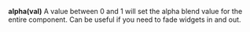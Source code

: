 <a name="alpha"></a>
**alpha(val)** A value between 0 and 1 will set the alpha blend value for the entire component. Can be useful if you need to fade widgets in and out. 

<!--UPDATE WIDGET_IN_CSOUND
    SIdent sprintf "alpha(%f) ", 50 + rnd(50)/50
    SIdentifier strcat SIdentifier, SIdent
-->
